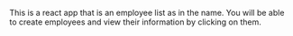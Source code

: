 This is a react app that is an employee list as in the name. You will be able to create employees and view their information by clicking on them. 